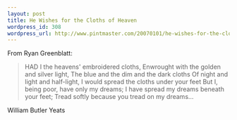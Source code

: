 ```yaml
--- 
layout: post
title: He Wishes for the Cloths of Heaven
wordpress_id: 308
wordpress_url: http://www.pintmaster.com/20070101/he-wishes-for-the-cloths-of-heaven/
---
```

From Ryan Greenblatt:
<blockquote>HAD I the heavens' embroidered cloths,
Enwrought with the golden and silver light,
The blue and the dim and the dark cloths
Of night and light and half-light,
I would spread the cloths under your feet
But I, being poor, have only my dreams;
I have spread my dreams beneath your feet;
Tread softly because you tread on my dreams...</blockquote>

William Butler Yeats
